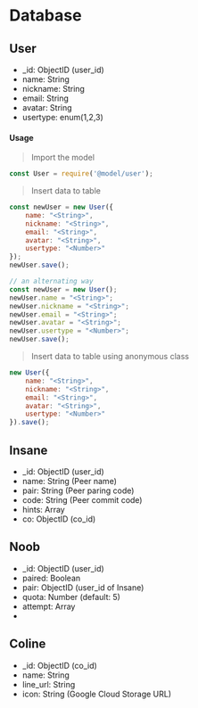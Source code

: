 # Database

## User
- _id: ObjectID (user_id)
- name: String
- nickname: String
- email: String
- avatar: String
- usertype: enum(1,2,3)

#### Usage
> Import the model
``` js
const User = require('@model/user');
```
> Insert data to table 
``` js
const newUser = new User({
    name: "<String>",
    nickname: "<String>",
    email: "<String>",
    avatar: "<String>",
    usertype: "<Number>"
});
newUser.save();
```

``` js
// an alternating way
const newUser = new User();
newUser.name = "<String>";
newUser.nickname = "<String>";
newUser.email = "<String>";
newUser.avatar = "<String>";
newUser.usertype = "<Number>";
newUser.save();
```
> Insert data to table using anonymous class
``` js
new User({
    name: "<String>",
    nickname: "<String>",
    email: "<String>",
    avatar: "<String>",
    usertype: "<Number>"
}).save();
```


## Insane
- _id: ObjectID (user_id)
- name: String (Peer name)
- pair: String (Peer paring code)
- code: String (Peer commit code)
- hints: Array
- co: ObjectID (co_id)

## Noob
- _id: ObjectID (user_id)
- paired: Boolean
- pair: ObjectID (user_id of Insane)
- quota: Number (default: 5)
- attempt: Array
- 

## Coline
- _id: ObjectID (co_id)
- name: String
- line_url: String
- icon: String (Google Cloud Storage URL)

#### 